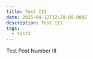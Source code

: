 ```yaml
---
title: Test III
date: 2025-04-12T12:20:00.000Z
description: Test III
tags:
  - test3
---
```

Test Post Number III

